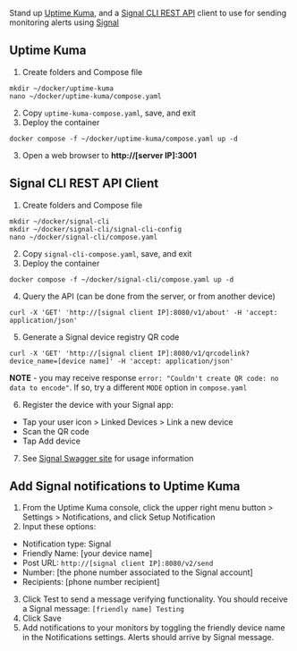 Stand up [Uptime Kuma](https://github.com/louislam/uptime-kuma), and a [Signal CLI REST API](https://github.com/bbernhard/signal-cli-rest-api) client to use for sending monitoring alerts using [Signal](https://signal.org/)


## Uptime Kuma
1. Create folders and Compose file
```
mkdir ~/docker/uptime-kuma
nano ~/docker/uptime-kuma/compose.yaml
```
2. Copy ```uptime-kuma-compose.yaml```, save, and exit
3. Deploy the container
```
docker compose -f ~/docker/uptime-kuma/compose.yaml up -d
```
3. Open a web browser to **http://[server IP]:3001**


## Signal CLI REST API Client
1. Create folders and Compose file
```
mkdir ~/docker/signal-cli
mkdir ~/docker/signal-cli/signal-cli-config
nano ~/docker/signal-cli/compose.yaml
```
2. Copy ```signal-cli-compose.yaml```, save, and exit
3. Deploy the container
```
docker compose -f ~/docker/signal-cli/compose.yaml up -d
```
4. Query the API (can be done from the server, or from another device)
```
curl -X 'GET' 'http://[signal client IP]:8080/v1/about' -H 'accept: application/json'
```
5. Generate a Signal device registry QR code
```
curl -X 'GET' 'http://[signal client IP]:8080/v1/qrcodelink?device_name=[device name]' -H 'accept: application/json'
```
**NOTE** - you may receive response ```error: "Couldn't create QR code: no data to encode"```. If so, try a different ```MODE``` option in ```compose.yaml```

6. Register the device with your Signal app:
* Tap your user icon > Linked Devices > Link a new device
* Scan the QR code
* Tap Add device
7. See [Signal Swagger site](https://bbernhard.github.io/signal-cli-rest-api/) for usage information


## Add Signal notifications to Uptime Kuma
1. From the Uptime Kuma console, click the upper right menu button > Settings > Notifications, and click Setup Notification
2. Input these options:
* Notification type: Signal
* Friendly Name: [your device name]
* Post URL: ```http://[signal client IP]:8080/v2/send```
* Number: [the phone number associated to the Signal account]
* Recipients: [phone number recipient]
3. Click Test to send a message verifying functionality. You should receive a Signal message: ```[friendly name] Testing```
4. Click Save
5. Add notifications to your monitors by toggling the friendly device name in the Notifications settings. Alerts should arrive by Signal message.

